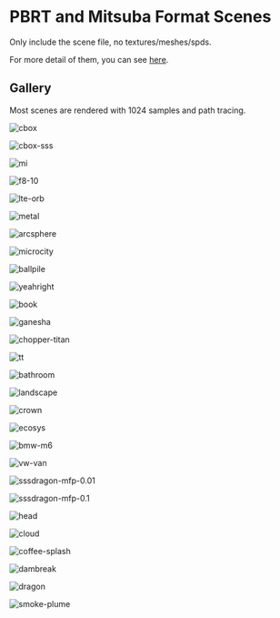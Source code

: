 # PBRT and Mitsuba Format Scenes

Only include the scene file, no textures/meshes/spds.

For more detail of them, you can see [here](https://github.com/LinkClinton/meta-scene).

## Gallery

Most scenes are rendered with 1024 samples and path tracing.

![cbox](./../gallery/cbox.png)

![cbox-sss](./../gallery/cbox-sss.png)

![mi](./../gallery/mi.png)

![f8-10](./../gallery/f8-10.png)

![lte-orb](./../gallery/lte-orb-silver.png)

![metal](./../gallery/metal.png)

![arcsphere](./../gallery/arcsphere.png)

![microcity](./../gallery/microcity.png)

![ballpile](./../gallery/ballpile.png)

![yeahright](./../gallery/yeahright.png)

![book](./../gallery/pbrt-book.png)

![ganesha](./../gallery/ganesha.png)

![chopper-titan](./../gallery/chopper-titan.png)

![tt](./../gallery/tt.png)

![bathroom](./../gallery/bathroom.png)

![landscape](./../gallery/view-0.png)

![crown](./../gallery/crown.png)

![ecosys](./../gallery/ecosys.png)

![bmw-m6](./../gallery/bmw-m6.png)

![vw-van](./../gallery/vw-van.png)

![sssdragon-mfp-0.01](./../gallery/sssdragon-mfp-0.01.png)

![sssdragon-mfp-0.1](./../gallery/sssdragon-mfp-0.25.png)

![head](./../gallery/head.png)

![cloud](./../gallery/cloud.png)

![coffee-splash](./../gallery/splash.png)

![dambreak](./../gallery/dambreak0.png)

![dragon](./../gallery/f11-14.png)

![smoke-plume](./../gallery/plume-084.png)